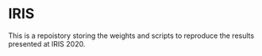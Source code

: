 # IRIS
This is a repoistory storing the weights and scripts to reproduce the results presented at IRIS 2020. 
